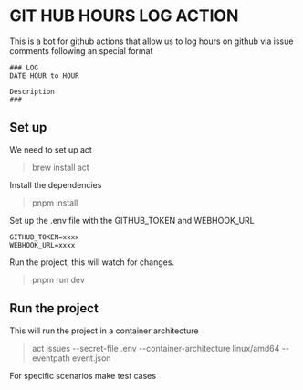 # GIT HUB HOURS LOG ACTION

This is a bot for github actions that allow us to log hours on github via issue comments following an special format

```
### LOG
DATE HOUR to HOUR

Description
###
```

## Set up

We need to set up act

> brew install act

Install the dependencies

 > pnpm install
 
Set up the .env file with the GITHUB_TOKEN and WEBHOOK_URL

```
GITHUB_TOKEN=xxxx
WEBHOOK_URL=xxxx
```
 
Run the project, this will watch for changes.

> pnpm run dev 

## Run the project

This will run the project in a container architecture

> act issues --secret-file .env --container-architecture linux/amd64 --eventpath event.json

For specific scenarios make test cases